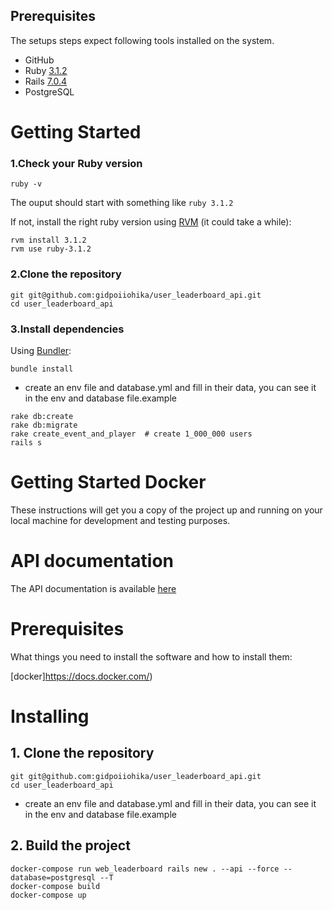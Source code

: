 ## Prerequisites

The setups steps expect following tools installed on the system.

- GitHub
- Ruby [3.1.2](https://github.com/gidpoiiohika/user_leaderboard_api/blob/master/Gemfile#L6)
- Rails [7.0.4](https://github.com/gidpoiiohika/user_leaderboard_api/blob/master/Gemfile#L11)
- PostgreSQL 

# Getting Started

### 1.Check your Ruby version

```shell
ruby -v
```

The ouput should start with something like `ruby 3.1.2`

If not, install the right ruby version using [RVM](https://rvm.io/rvm/install#installing-rvm) (it could take a while):

```shell
rvm install 3.1.2
rvm use ruby-3.1.2
```

### 2.Clone the repository
```shell
git git@github.com:gidpoiiohika/user_leaderboard_api.git
cd user_leaderboard_api
```

### 3.Install dependencies

Using [Bundler](https://github.com/bundler/bundler):

```shell
bundle install
```
* create an env file and database.yml and fill in their data, you can see it in the env and database file.example

```shell
rake db:create
rake db:migrate
rake create_event_and_player  # create 1_000_000 users
rails s
```

# Getting Started Docker

These instructions will get you a copy of the project up and running on your local machine for development and testing purposes.

# API documentation

The API documentation is available [here](https://planetary-crater-720583.postman.co/workspace/New-Team-Workspace~f7d0f91f-3f78-4959-88d9-6f0252784ccf/request/9997411-c87a6452-5aa0-460a-987e-f91d91eac6a2)

# Prerequisites

What things you need to install the software and how to install them:

[docker]https://docs.docker.com/)

# Installing

## 1. Clone the repository

```shell
git git@github.com:gidpoiiohika/user_leaderboard_api.git
cd user_leaderboard_api
```

* create an env file and database.yml and fill in their data, you can see it in the env and database file.example

## 2. Build the project

```shell
docker-compose run web_leaderboard rails new . --api --force --database=postgresql --T
docker-compose build
docker-compose up
```

